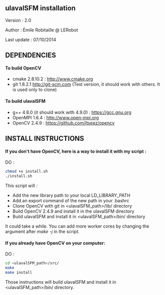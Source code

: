 ulavalSFM installation
----------------------

Version : 2.0

Author : Émile Robitaille @ LERobot

Last update : 07/10/2014

DEPENDENCIES
------------

#### To build OpenCV

* cmake 2.8.10.2 : http://www.cmake.org
* git 1.8.2.1 http://git-scm.com (Test version, it should work with others. It is used only to clone)

#### To build ulavalSFM

* g++ 4.8.0 (it should work with 4.9.0) : https://gcc.gnu.org
* OpenMPI 1.6.4 : http://www.open-mpi.org
* OpenCV 2.4.9 : https://github.com/Itseez/opencv

INSTALL INSTRUCTIONS
--------------------

#### If you don't have OpenCV, here is a way to install it with my script :

DO :

```Bash
chmod +x install.sh
./install.sh
```

This script will :

- Add the new library path to your local LD\_LIBRARY\_PATH
- Add an export command of the new path in your .bashrc
- Clone OpenCV with git in \<ulavalSFM_path\>/lib/ directory
- Build OpenCV 2.4.9 and install it in the ulavalSFM directory
- Build ulavalSFM and install it in \<ulavalSFM_path\>/bin/ directory

It could take a while. You can add more worker cores by changing the argument after _make -j_ in the script.

#### If you already have OpenCV on your computer:

DO :

```Bash
cd <ulavalSFM_path>/src/
make
make install
```

Those instructions will build ulavalSFM and install it in \<ulavalSFM_path\>/bin/ directory.



